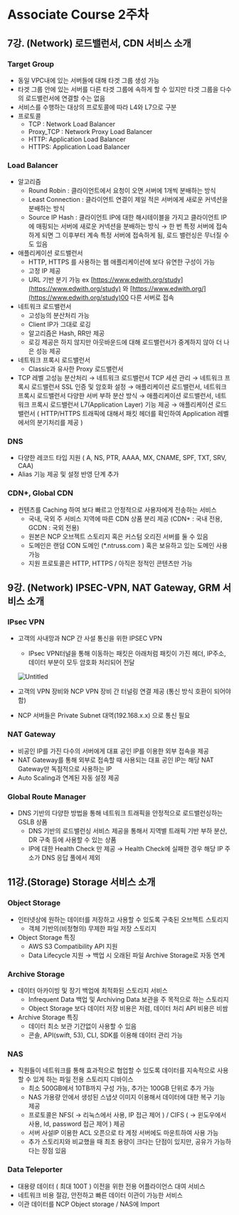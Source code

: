 # Associate Course 2주차

## ****7강. (Network) 로드밸런서, CDN 서비스 소개****

### Target Group

- 동일 VPC내에 있는 서버들에 대해 타겟 그룹 생성 가능
- 타겟 그룹 안에 있는 서버를 다른 타겟 그룹에 속하게 할 수 있지만 타겟 그룹을 다수의 로드밸런서에 연결할 수는 없음
- 서비스를 수행하는 대상의 프로토콜에 따라 L4와 L7으로 구분
- 프로토콜
    - TCP : Network Load Balancer
    - Proxy_TCP : Network Proxy Load Balancer
    - HTTP: Application Load Balancer
    - HTTPS: Application Load Balancer

### Load Balancer

- 알고리즘
    - Round Robin : 클라이언트에서 요청이 오면 서버에 1개씩 분배하는 방식
    - Least Connection : 클라이언트 연결이 제일 적은 서버에게 새로운 커넥션을 분배하는 방식
    - Source IP Hash : 클라이언트 IP에 대한 해시테이블을 가지고 클라이언트 IP에 매핑되는 서버에 새로운 커넥션을 분배하는 방식  → 한 번 특정 서버에 접속하게 되면 그 이후부터 계속 특정 서버에 접속하게 됨, 로드 밸런싱은 무너질 수도 있음
- 애플리케이션 로드밸런서
    - HTTP, HTTPS 를 사용하는 웹 애플리케이션에 보다 유연한 구성이 가능
    - 고정 IP 제공
    - URL 기반 분기 가능 ex [https://www.edwith.org/study](https://www.edwith.org/study) 와 [https://www.edwith.org/](https://www.edwith.org/study)00 다른 서버로 접속
- 네트워크 로드밸런서
    - 고성능의 분산처리 가능
    - Client IP가 그대로 로깅
    - 알고리즘은 Hash, RR만 제공
    - 로깅 제공은 하지 않지만 아웃바운드에 대해 로드밸런서가 중계하지 않아 더 나은 성능 제공
- 네트워크 프록시 로드밸런서
    - Classic과 유사한 Proxy 로드밸런서
- TCP 레벨 고성능 분산처리 → 네트워크 로드밸런서
TCP 세션 관리 → 네트워크 프록시 로드밸런서 
SSL 인증 및 암호화 설정 → 애플리케이션 로드밸런서, 네트워크 프록시 로드밸런서 
다양한 서버 부하 분산 방식 → 애플리케이션 로드밸런서, 네트워크 프록시 로드밸런서
L7(Application Layer) 기능 제공 → 애플리케이션 로드밸런서 ( HTTP/HTTPS 트래픽에 대해서 패킷 헤더를 확인하여 Application 레벨에서의 분기처리를 제공 )

### DNS

- 다양한 레코드 타입 지원 ( A, NS, PTR, AAAA, MX, CNAME, SPF, TXT, SRV, CAA)
- Alias 기능 제공 및 설정 반영 단계 추가

### CDN+, Global CDN

- 컨텐츠를 Caching 하여 보다 빠르고 안정적으로 사용자에게 전송하는 서비스
    - 국내, 국외 주 서비스 지역에 따른 CDN 상품 분리 제공 (CDN+ : 국내 전용, GCDN : 국외 전용)
    - 원본은 NCP 오브젝트 스토리지 혹은 커스텀 오리진 서버를 둘 수 있음
    - 도메인은 랜덤 CON 도메인 (*.ntruss.com ) 혹은 보유하고 있는 도메인 사용 가능
    - 지원 프로토콜은 HTTP, HTTPS / 아직은 정적인 콘텐츠만 가능

## ****9강. (Network) IPSEC-VPN, NAT Gateway, GRM 서비스 소개****

### IPsec VPN

- 고객의 사내망과 NCP 간 사설 통신을 위한 IPSEC VPN
    - IPsec VPN터널을 통해 이동하는 패킷은 아래처럼 패킷이 가진 헤더, IP주소, 데이터 부분이 모두 암호화 처리되어 전달
    
    ![Untitled](Associate%20Course%202%E1%84%8C%E1%85%AE%E1%84%8E%E1%85%A1%200dbbfc9e936048e79583d0369b1b35b2/Untitled.png)
    
- 고객의 VPN 장비와 NCP VPN 장비 간 터널링 연결 제공 (통신 방식 호환이 되어야 함)
- NCP 서버들은 Private Subnet 대역(192.168.x.x) 으로 통신 필요

### NAT Gateway

- 비공인 IP를 가진 다수의 서버에게 대표 공인 IP를 이용한 외부 접속을 제공
- NAT Gateway를 통해 외부로 접속할 때 사용되는 대표 공인 IP는 해당 NAT Gateway만 독점적으로 사용하는 IP
- Auto Scaling과 연계된 자동 설정 제공

### Global Route Manager

- DNS 기반의 다양한 방법을 통해 네트워크 트래픽을 안정적으로 로드밸런싱하는 GSLB 상품
    - DNS 기반의 로드밸런싱 서비스 제공을 통해서 지역별 트래픽 기반 부하 분산, DR 구축 등에 사용할 수 있는 상품
    - IP에 대한 Health Check 만 제공 → Health Check에 실패한 경우 해당 IP 주소가 DNS 응답 풀에서 제외

## ****11강.(Storage) Storage 서비스 소개****

### Object Storage

- 인터넷상에 원하는 데이터를 저장하고 사용할 수 있도록 구축된 오브젝트 스토리지
    - 객체 기반의(비정형의) 무제한 파일 저장 스토리지
- Object Storage 특징
    - AWS S3 Compatibility API 지원
    - Data Lifecycle 지원 → 백업 시 오래된 파일 Archive Storage로 자동 연계

### Archive Storage

- 데이터 아카이빙 및 장기 백업에 최적화된 스토리지 서비스
    - Infrequent Data 백업 및 Archiving Data 보관을 주 목적으로 하는 스토리지
    - Object Storage 보다 데이터 저장 비용은 저렴, 데이터 처리 API 비용은 비쌈
- Archive Storage 특징
    - 데이터 최소 보관 기간없이 사용할 수 있음
    - 콘솔, API(swift, 53), CLI, SDK를 이용해 데이터 관리 가능

### NAS

- 직원들이 네트워크를 통해 효과적으로 협업할 수 있도록 데이터를 지속적으로 사용할 수 있게 하는 파일 전용 스토리지 디바이스
    - 최소 500GB에서 10TB까지 구성 가능, 추가는 100GB 단위로 추가 가능
    - NAS 가용량 안에서 생성된 스냅샷 이미지 이용해서 데이터에 대한 복구 기능 제공
    - 프로토콜은 NFS( → 리눅스에서 사용, IP 접근 제어 ) / CIFS ( → 윈도우에서 사용, Id, password 접근 제어 ) 제공
    - 서버 사설IP 이용한 ACL 오픈으로 타 계정 서버에도 마운트하여 사용 가능
    - 추가 스토리지와 비교했을 때 최초 용량이 크다는 단점이 있지만, 공유가 가능하다는 장점 있음

### Data Teleporter

- 대용량 데이터 ( 최대 100T ) 이전을 위한 전용 어플라이언스 대여 서비스
- 네트워크 비용 절감, 안전하고 빠른 데이터 이관이 가능한 서비스
- 이관 데이터를 NCP Object storage / NAS에 Import